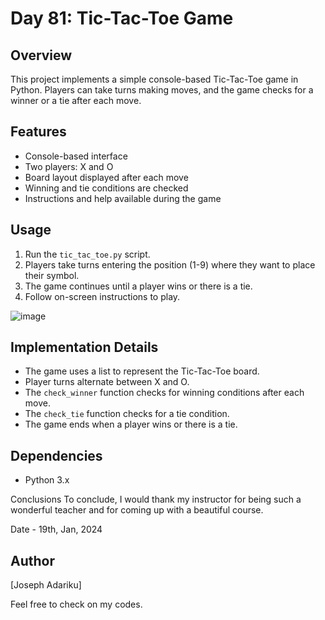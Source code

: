 # Day 81: Tic-Tac-Toe Game

## Overview
This project implements a simple console-based Tic-Tac-Toe game in Python. Players can take turns making moves, and the game checks for a winner or a tie after each move.

## Features
- Console-based interface
- Two players: X and O
- Board layout displayed after each move
- Winning and tie conditions are checked
- Instructions and help available during the game

## Usage
1. Run the `tic_tac_toe.py` script.
2. Players take turns entering the position (1-9) where they want to place their symbol.
3. The game continues until a player wins or there is a tie.
4. Follow on-screen instructions to play.

![image](https://github.com/Joseph-bot-prog/day-83-tic-tac-toe/assets/142531521/d7bdd517-0a13-427d-ab80-2e7105bacb03)

## Implementation Details
- The game uses a list to represent the Tic-Tac-Toe board.
- Player turns alternate between X and O.
- The `check_winner` function checks for winning conditions after each move.
- The `check_tie` function checks for a tie condition.
- The game ends when a player wins or there is a tie.

## Dependencies
- Python 3.x

Conclusions
To conclude, I would thank my instructor for being such a wonderful teacher and for coming up with a beautiful course.

Date - 19th, Jan, 2024

## Author
[Joseph Adariku]

Feel free to check on my codes.
